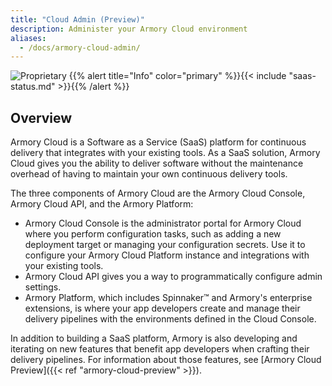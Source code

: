 ```yaml
---
title: "Cloud Admin (Preview)"
description: Administer your Armory Cloud environment
aliases:
  - /docs/armory-cloud-admin/
---
```

![Proprietary](/images/proprietary.svg)
{{% alert title="Info" color="primary" %}}{{< include "saas-status.md" >}}{{% /alert %}}

## Overview

Armory Cloud is a Software as a Service (SaaS) platform for continuous delivery that integrates with your existing tools. As a SaaS solution, Armory Cloud gives you the ability to deliver software without the maintenance overhead of having to maintain your own continuous delivery tools.

The three components of Armory Cloud are the Armory Cloud Console, Armory Cloud API, and the Armory Platform:

- Armory Cloud Console is the administrator portal for Armory Cloud where you perform configuration tasks, such as adding a new deployment target or managing your configuration secrets. Use it to configure your Armory Cloud Platform instance and integrations with your existing tools.
- Armory Cloud API gives you a way to programmatically configure admin settings.
- Armory Platform, which includes Spinnaker™ and Armory's enterprise extensions, is where your app developers create and manage their delivery pipelines with the environments defined in the Cloud Console.

In addition to building a SaaS platform, Armory is also developing and iterating on new features that benefit app developers when crafting their delivery pipelines. For information about those features, see [Armory Cloud Preview]({{< ref "armory-cloud-preview" >}}).
